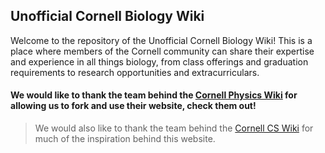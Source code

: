## Unofficial Cornell Biology Wiki

Welcome to the repository of the Unofficial Cornell Biology Wiki! This is a place where members of the Cornell community can share their expertise and experience in all things biology, from class offerings and graduation requirements to research opportunities and extracurriculars.

#### We would like to thank the team behind the [Cornell Physics Wiki](https://github.com/CornellPhysicsWiki/cornellphysicswiki.github.io) for allowing us to fork and use their website, check them out! 

> We would also like to thank the team behind the [Cornell CS Wiki](https://cornellcswiki.gitlab.io) for much of the inspiration behind this website.
